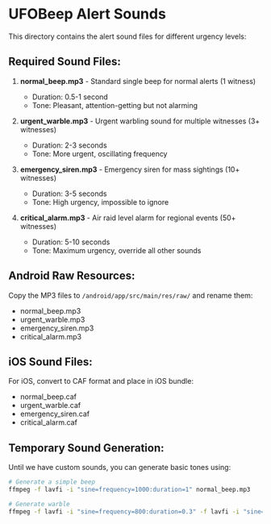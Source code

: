 # UFOBeep Alert Sounds

This directory contains the alert sound files for different urgency levels:

## Required Sound Files:

1. **normal_beep.mp3** - Standard single beep for normal alerts (1 witness)
   - Duration: 0.5-1 second
   - Tone: Pleasant, attention-getting but not alarming
   
2. **urgent_warble.mp3** - Urgent warbling sound for multiple witnesses (3+ witnesses)
   - Duration: 2-3 seconds
   - Tone: More urgent, oscillating frequency
   
3. **emergency_siren.mp3** - Emergency siren for mass sightings (10+ witnesses)  
   - Duration: 3-5 seconds
   - Tone: High urgency, impossible to ignore
   
4. **critical_alarm.mp3** - Air raid level alarm for regional events (50+ witnesses)
   - Duration: 5-10 seconds  
   - Tone: Maximum urgency, override all other sounds

## Android Raw Resources:

Copy the MP3 files to `/android/app/src/main/res/raw/` and rename them:
- normal_beep.mp3
- urgent_warble.mp3
- emergency_siren.mp3
- critical_alarm.mp3

## iOS Sound Files:

For iOS, convert to CAF format and place in iOS bundle:
- normal_beep.caf
- urgent_warble.caf
- emergency_siren.caf
- critical_alarm.caf

## Temporary Sound Generation:

Until we have custom sounds, you can generate basic tones using:
```bash
# Generate a simple beep
ffmpeg -f lavfi -i "sine=frequency=1000:duration=1" normal_beep.mp3

# Generate warble
ffmpeg -f lavfi -i "sine=frequency=800:duration=0.3" -f lavfi -i "sine=frequency=1200:duration=0.3" -filter_complex "[0][1]concat=n=6:v=0:a=1" urgent_warble.mp3
```
